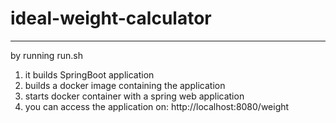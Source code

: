 # ideal-weight-calculator
--------------------------------------
by running run.sh 
1. it builds SpringBoot application 
2. builds a docker image containing the application
3. starts docker container with a spring web application
4. you can access the application on: http://localhost:8080/weight
